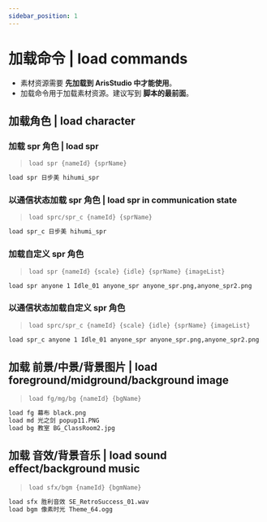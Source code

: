 ```yaml
---
sidebar_position: 1
---
```


# 加载命令 | load commands

- 素材资源需要 **先加载到 ArisStudio 中才能使用**。
- 加载命令用于加载素材资源。建议写到 **脚本的最前面**。

## 加载角色 | load character

### 加载 spr 角色 | load spr

> `load spr {nameId} {sprName}`

```txt
load spr 日步美 hihumi_spr
```

### 以通信状态加载 spr 角色 | load spr in communication state

> `load sprc/spr_c {nameId} {sprName}`

```txt
load spr_c 日步美 hihumi_spr
```

### 加载自定义 spr 角色

> `load spr {nameId} {scale} {idle} {sprName} {imageList}`

```txt
load spr anyone 1 Idle_01 anyone_spr anyone_spr.png,anyone_spr2.png
```

### 以通信状态加载自定义 spr 角色

> `load sprc/spr_c {nameId} {scale} {idle} {sprName} {imageList}`

```txt
load spr_c anyone 1 Idle_01 anyone_spr anyone_spr.png,anyone_spr2.png
```

## 加载 前景/中景/背景图片 | load foreground/midground/background image

> `load fg/mg/bg {nameId} {bgName}`

```txt
load fg 幕布 black.png
load md 光之剑 popup11.PNG
load bg 教室 BG_ClassRoom2.jpg
```

## 加载 音效/背景音乐 | load sound effect/background music

> `load sfx/bgm {nameId} {bgmName}`

```txt
load sfx 胜利音效 SE_RetroSuccess_01.wav
load bgm 像素时光 Theme_64.ogg
```

